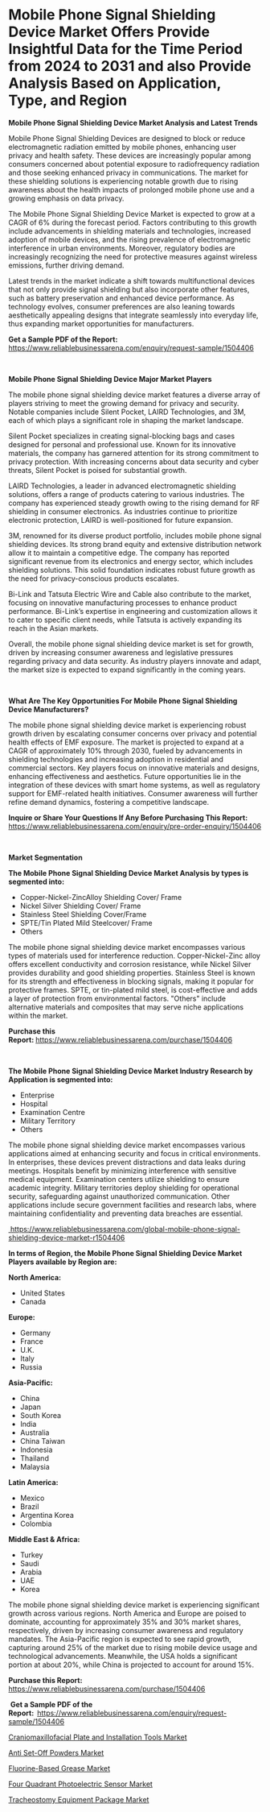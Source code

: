 <p><h1>Mobile Phone Signal Shielding Device Market Offers Provide Insightful Data for the Time Period from 2024 to 2031 and also Provide Analysis Based on Application, Type, and Region</h1></p><p><strong>Mobile Phone Signal Shielding Device Market Analysis and Latest Trends</strong></p>
<p><p>Mobile Phone Signal Shielding Devices are designed to block or reduce electromagnetic radiation emitted by mobile phones, enhancing user privacy and health safety. These devices are increasingly popular among consumers concerned about potential exposure to radiofrequency radiation and those seeking enhanced privacy in communications. The market for these shielding solutions is experiencing notable growth due to rising awareness about the health impacts of prolonged mobile phone use and a growing emphasis on data privacy.</p><p>The Mobile Phone Signal Shielding Device Market is expected to grow at a CAGR of 6% during the forecast period. Factors contributing to this growth include advancements in shielding materials and technologies, increased adoption of mobile devices, and the rising prevalence of electromagnetic interference in urban environments. Moreover, regulatory bodies are increasingly recognizing the need for protective measures against wireless emissions, further driving demand. </p><p>Latest trends in the market indicate a shift towards multifunctional devices that not only provide signal shielding but also incorporate other features, such as battery preservation and enhanced device performance. As technology evolves, consumer preferences are also leaning towards aesthetically appealing designs that integrate seamlessly into everyday life, thus expanding market opportunities for manufacturers.</p></p>
<p><strong>Get a Sample PDF of the Report:&nbsp;</strong> <a href="https://www.reliablebusinessarena.com/enquiry/request-sample/1504406?utm_campaign=1480&utm_medium=2&utm_source=Github&utm_content=ia&utm_term=12102024&utm_id=mobile-phone-signal-shielding-device">https://www.reliablebusinessarena.com/enquiry/request-sample/1504406</a></p>
<p>&nbsp;</p>
<p><strong>Mobile Phone Signal Shielding Device Major Market Players</strong></p>
<p><p>The mobile phone signal shielding device market features a diverse array of players striving to meet the growing demand for privacy and security. Notable companies include Silent Pocket, LAIRD Technologies, and 3M, each of which plays a significant role in shaping the market landscape. </p><p>Silent Pocket specializes in creating signal-blocking bags and cases designed for personal and professional use. Known for its innovative materials, the company has garnered attention for its strong commitment to privacy protection. With increasing concerns about data security and cyber threats, Silent Pocket is poised for substantial growth.</p><p>LAIRD Technologies, a leader in advanced electromagnetic shielding solutions, offers a range of products catering to various industries. The company has experienced steady growth owing to the rising demand for RF shielding in consumer electronics. As industries continue to prioritize electronic protection, LAIRD is well-positioned for future expansion.</p><p>3M, renowned for its diverse product portfolio, includes mobile phone signal shielding devices. Its strong brand equity and extensive distribution network allow it to maintain a competitive edge. The company has reported significant revenue from its electronics and energy sector, which includes shielding solutions. This solid foundation indicates robust future growth as the need for privacy-conscious products escalates.</p><p>Bi-Link and Tatsuta Electric Wire and Cable also contribute to the market, focusing on innovative manufacturing processes to enhance product performance. Bi-Link’s expertise in engineering and customization allows it to cater to specific client needs, while Tatsuta is actively expanding its reach in the Asian markets.</p><p>Overall, the mobile phone signal shielding device market is set for growth, driven by increasing consumer awareness and legislative pressures regarding privacy and data security. As industry players innovate and adapt, the market size is expected to expand significantly in the coming years.</p></p>
<p>&nbsp;</p>
<p><strong>What Are The Key Opportunities For Mobile Phone Signal Shielding Device Manufacturers?</strong></p>
<p><p>The mobile phone signal shielding device market is experiencing robust growth driven by escalating consumer concerns over privacy and potential health effects of EMF exposure. The market is projected to expand at a CAGR of approximately 10% through 2030, fueled by advancements in shielding technologies and increasing adoption in residential and commercial sectors. Key players focus on innovative materials and designs, enhancing effectiveness and aesthetics. Future opportunities lie in the integration of these devices with smart home systems, as well as regulatory support for EMF-related health initiatives. Consumer awareness will further refine demand dynamics, fostering a competitive landscape.</p></p>
<p><strong>Inquire or Share Your Questions If Any Before Purchasing This Report:</strong> <a href="https://www.reliablebusinessarena.com/enquiry/pre-order-enquiry/1504406?utm_campaign=1480&utm_medium=2&utm_source=Github&utm_content=ia&utm_term=12102024&utm_id=mobile-phone-signal-shielding-device">https://www.reliablebusinessarena.com/enquiry/pre-order-enquiry/1504406</a></p>
<p>&nbsp;</p>
<p><strong>Market Segmentation</strong></p>
<p><strong>The Mobile Phone Signal Shielding Device Market Analysis by types is segmented into:</strong></p>
<p><ul><li>Copper-Nickel-ZincAlloy Shielding Cover/ Frame</li><li>Nickel Silver Shielding Cover/ Frame</li><li>Stainless Steel Shielding Cover/Frame</li><li>SPTE/Tin Plated Mild Steelcover/ Frame</li><li>Others</li></ul></p>
<p><p>The mobile phone signal shielding device market encompasses various types of materials used for interference reduction. Copper-Nickel-Zinc alloy offers excellent conductivity and corrosion resistance, while Nickel Silver provides durability and good shielding properties. Stainless Steel is known for its strength and effectiveness in blocking signals, making it popular for protective frames. SPTE, or tin-plated mild steel, is cost-effective and adds a layer of protection from environmental factors. "Others" include alternative materials and composites that may serve niche applications within the market.</p></p>
<p><strong>Purchase this Report:&nbsp;</strong><a href="https://www.reliablebusinessarena.com/purchase/1504406?utm_campaign=1480&utm_medium=2&utm_source=Github&utm_content=ia&utm_term=12102024&utm_id=mobile-phone-signal-shielding-device">https://www.reliablebusinessarena.com/purchase/1504406</a></p>
<p>&nbsp;</p>
<p><strong>The Mobile Phone Signal Shielding Device Market Industry Research by Application is segmented into:</strong></p>
<p><ul><li>Enterprise</li><li>Hospital</li><li>Examination Centre</li><li>Military Territory</li><li>Others</li></ul></p>
<p><p>The mobile phone signal shielding device market encompasses various applications aimed at enhancing security and focus in critical environments. In enterprises, these devices prevent distractions and data leaks during meetings. Hospitals benefit by minimizing interference with sensitive medical equipment. Examination centers utilize shielding to ensure academic integrity. Military territories deploy shielding for operational security, safeguarding against unauthorized communication. Other applications include secure government facilities and research labs, where maintaining confidentiality and preventing data breaches are essential.</p></p>
<p><a href="https://www.reliablebusinessarena.com/global-mobile-phone-signal-shielding-device-market-r1504406?utm_campaign=1480&utm_medium=2&utm_source=Github&utm_content=ia&utm_term=12102024&utm_id=mobile-phone-signal-shielding-device">&nbsp;https://www.reliablebusinessarena.com/global-mobile-phone-signal-shielding-device-market-r1504406</a></p>
<p><strong>In terms of Region, the Mobile Phone Signal Shielding Device Market Players available by Region are:</strong></p>
<p>
    <p> <strong> North America: </strong>
        <ul>
            <li>United States</li>
            <li>Canada</li>
        </ul>
        </p> 
    <p> <strong> Europe: </strong>
        <ul>
            <li>Germany</li>
            <li>France</li>
            <li>U.K.</li>
            <li>Italy</li>
            <li>Russia</li>
        </ul>
        </p> 
    <p> <strong> Asia-Pacific: </strong>
        <ul>
            <li>China</li>
            <li>Japan</li>
            <li>South Korea</li>
            <li>India</li>
            <li>Australia</li>
            <li>China Taiwan</li>
            <li>Indonesia</li>
            <li>Thailand</li>
            <li>Malaysia</li>
        </ul>
        </p> 
    <p> <strong> Latin America: </strong>
        <ul>
            <li>Mexico</li>
            <li>Brazil</li>
            <li>Argentina Korea</li>
            <li>Colombia</li>
        </ul>
        </p> 
    <p> <strong> Middle East & Africa: </strong>
        <ul>
            <li>Turkey</li>
            <li>Saudi</li>
            <li>Arabia</li>
            <li>UAE</li>
            <li>Korea</li>
        </ul>
    </p>
    </p>
<p><p>The mobile phone signal shielding device market is experiencing significant growth across various regions. North America and Europe are poised to dominate, accounting for approximately 35% and 30% market shares, respectively, driven by increasing consumer awareness and regulatory mandates. The Asia-Pacific region is expected to see rapid growth, capturing around 25% of the market due to rising mobile device usage and technological advancements. Meanwhile, the USA holds a significant portion at about 20%, while China is projected to account for around 15%.</p></p>
<p><strong>Purchase this Report: </strong><a href="https://www.reliablebusinessarena.com/purchase/1504406?utm_campaign=1480&utm_medium=2&utm_source=Github&utm_content=ia&utm_term=12102024&utm_id=mobile-phone-signal-shielding-device">https://www.reliablebusinessarena.com/purchase/1504406</a></p>
<p>&nbsp;<strong>Get a Sample PDF of the Report:&nbsp;&nbsp;</strong><a href="https://www.reliablebusinessarena.com/enquiry/request-sample/1504406?utm_campaign=1480&utm_medium=2&utm_source=Github&utm_content=ia&utm_term=12102024&utm_id=mobile-phone-signal-shielding-device">https://www.reliablebusinessarena.com/enquiry/request-sample/1504406</a></p>
<p><strong></strong></p>
<p><p><a href="https://github.com/MarilynDouglas476/Market-Research-Report-List-1/blob/main/craniomaxillofacial-plate-and-installation-tools-market.md?utm_campaign=1480&utm_medium=2&utm_source=Github&utm_content=ia&utm_term=12102024&utm_id=mobile-phone-signal-shielding-device">Craniomaxillofacial Plate and Installation Tools Market</a></p><p><a href="https://www.linkedin.com/pulse/anti-set-off-powders-market-size-share-growth-analysis-type-dy4vf?utm_campaign=1480&utm_medium=2&utm_source=Github&utm_content=ia&utm_term=12102024&utm_id=mobile-phone-signal-shielding-device">Anti Set-Off Powders Market</a></p><p><a href="https://www.linkedin.com/pulse/pioneering-growth-analyzing-global-fluorine-based-grease-wfkqf?utm_campaign=1480&utm_medium=2&utm_source=Github&utm_content=ia&utm_term=12102024&utm_id=mobile-phone-signal-shielding-device">Fluorine-Based Grease Market</a></p><p><a href="https://www.linkedin.com/pulse/four-quadrant-photoelectric-sensor-market-size-share-trends-pfcwe?utm_campaign=1480&utm_medium=2&utm_source=Github&utm_content=ia&utm_term=12102024&utm_id=mobile-phone-signal-shielding-device">Four Quadrant Photoelectric Sensor Market</a></p><p><a href="https://github.com/MelgarBasny/Market-Research-Report-List-1/blob/main/tracheostomy-equipment-package-market.md?utm_campaign=1480&utm_medium=2&utm_source=Github&utm_content=ia&utm_term=12102024&utm_id=mobile-phone-signal-shielding-device">Tracheostomy Equipment Package Market</a></p></p>